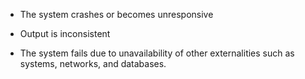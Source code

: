
* The system crashes or becomes unresponsive

* Output is inconsistent

* The system fails due to unavailability of other externalities such as systems, networks, and databases.
